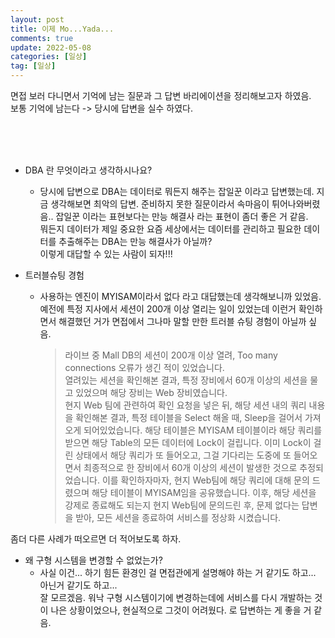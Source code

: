 ```yaml
---
layout: post
title: 이제 Mo...Yada...
comments: true
update: 2022-05-08
categories: [일상]
tag: [일상]
---
```


면접 보러 다니면서 기억에 남는 질문과 그 답변 바리에이션을 정리해보고자 하였음.  
보통 기억에 남는다 -> 당시에 답변을 실수 하였다.  
  
<br/>
  
<br/>

<br/>
  
- DBA 란 무엇이라고 생각하시나요?  
    - 당시에 답변으로 DBA는 데이터로 뭐든지 해주는 잡일꾼 이라고 답변했는데. 지금 생각해보면 최악의 답변. 준비하지 못한 질문이라서 속마음이 튀어나와버렸음.. 잡일꾼 이라는 표현보다는 만능 해결사 라는 표현이 좀더 좋은 거 같음.  
    뭐든지 데이터가 제일 중요한 요즘 세상에서는 데이터를 관리하고 필요한 데이터를 추출해주는 DBA는 만능 해결사가 아닐까?  
    이렇게 대답할 수 있는 사람이 되자!!!  

- 트러블슈팅 경험  
    - 사용하는 엔진이 MYISAM이라서 없다 라고 대답했는데 생각해보니까 있었음. 예전에 특정 지사에서 세션이 200개 이상 열리는 일이 있었는데 이런거 확인하면서 해결했던 거가 면접에서 그나마 말할 만한 트러블 슈팅 경험이 아닐까 싶음.  
        > 라이브 중 Mall DB의 세션이 200개 이상 열려, Too many connections 오류가 생긴 적이 있었습니다.  
        열려있는 세션을 확인해본 결과, 특정 장비에서 60개 이상의 세션을 물고 있었으며 해당 장비는 Web 장비였습니다.  
        현지 Web 팀에 관련하여 확인 요청을 넣은 뒤, 해당 세션 내의 쿼리 내용을 확인해본 결과, 특정 테이블을 Select 해올 때, Sleep을 걸어서 가져오게 되어있었습니다. 해당 테이블은 MYISAM 테이블이라 해당 쿼리를 받으면 해당 Table의 모든 데이터에 Lock이 걸립니다.  이미 Lock이 걸린 상태에서 해당 쿼리가 또 들어오고, 그걸 기다리는 도중에 또 들어오면서 최종적으로 한 장비에서 60개 이상의 세션이 발생한 것으로 추정되었습니다.  이를 확인하자마자, 현지 Web팀에 해당 쿼리에 대해 문의 드렸으며 해당 테이블이 MYISAM임을 공유했습니다.  이후, 해당 세션을 강제로 종료해도 되는지 현지 Web팀에 문의드린 후, 문제 없다는 답변을 받아, 모든 세션을 종료하여 서비스를 정상화 시켰습니다.  

 좀더 다른 사례가 떠오르면 더 적어보도록 하자.  

- 왜 구형 시스템을 변경할 수 없었는가? 
    - 사실 이건... 하기 힘든 환경인 걸 면접관에게 설명해야 하는 거 같기도 하고... 아닌거 같기도 하고...  
    잘 모르겠음.  워낙 구형 시스템이기에 변경하는데에 서비스를 다시 개발하는 것이 나은 상황이었으나, 현실적으로 그것이 어려웠다. 로 답변하는 게 좋을 거 같음.  